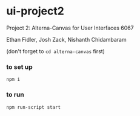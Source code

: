 # ui-project2

Project 2: Alterna-Canvas for User Interfaces 6067

Ethan Fidler, Josh Zack, Nishanth Chidambaram

(don't forget to `cd alterna-canvas` first)

### to set up

`npm i`

### to run

`npm run-script start`

